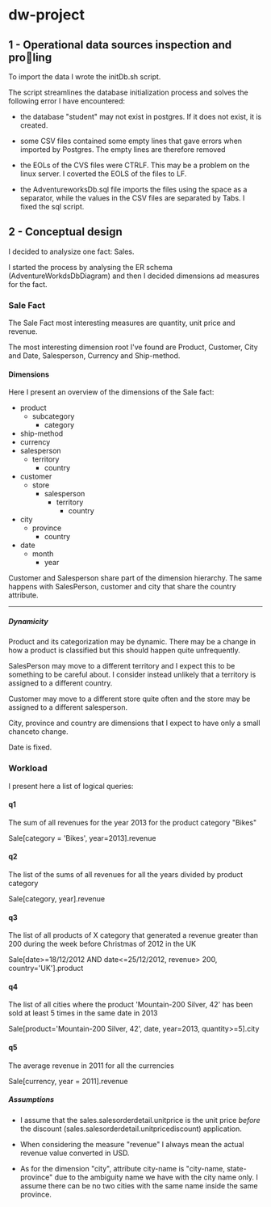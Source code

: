 # dw-project

## 1 - Operational data sources inspection and proling

To import the data I wrote the initDb.sh script.

The script streamlines the database initialization process and solves the following error I have encountered:

- the database "student" may not exist in postgres. If it does not exist, it is created.

- some CSV files contained some empty lines that gave errors when imported by Postgres. The empty lines are therefore removed

- the EOLs of the CVS files were CTRLF. This may be a problem on the linux server. I coverted the EOLS of the files to LF. 

- the AdventureworksDb.sql file imports the files using the space as a separator, while the values in the CSV files are separated by Tabs. I fixed the sql script. 

## 2 - Conceptual design

I decided to analysize one fact: Sales.

I started the process by analysing the ER schema (AdventureWorkdsDbDiagram) and then I decided dimensions ad measures for the fact.

### Sale Fact

The Sale Fact most interesting measures are quantity, unit price and revenue.

The most interesting dimension root I've found are Product, Customer, City and Date, Salesperson, Currency and Ship-method.


#### Dimensions

Here I present an overview of the dimensions of the Sale fact:

- product
    - subcategory
        - category
- ship-method
- currency
- salesperson
    - territory
        - country
- customer
     - store
         - salesperson
             - territory
                 - country
- city
    - province
        - country
- date
    - month
        - year

Customer and Salesperson share part of the dimension hierarchy.
The same happens with SalesPerson, customer and city that share the country attribute.

---
##### Dynamicity

Product and its categorization may be dynamic. There may be a change in how a product is classified but this should happen quite unfrequently.

SalesPerson may move to a different territory and I expect this to be something to be careful about. I consider instead unlikely that a territory is assigned to a different country.

Customer may move to a different store quite often and the store may be assigned to a different salesperson.

City, province and country are dimensions that I expect to have only a small chanceto change.

Date is fixed.

### Workload

I present here a list of logical queries:

#### q1

The sum of all revenues for the year 2013 for the product category "Bikes"

Sale[category = 'Bikes', year=2013].revenue

#### q2

The list of the sums of all revenues for all the years divided by product category

Sale[category, year].revenue

#### q3

The list of all products of X category that generated a revenue greater than 200 during the week before Christmas of 2012 in the UK

Sale[date>=18/12/2012 AND date<=25/12/2012, revenue> 200, country='UK'].product

#### q4

The list of all cities where the product 'Mountain-200 Silver, 42' has been sold at least 5 times in the same date in 2013

Sale[product='Mountain-200 Silver, 42', date, year=2013, quantity>=5].city

#### q5

The average revenue in 2011 for all the currencies

Sale[currency, year = 2011].revenue

##### Assumptions

- I assume that the sales.salesorderdetail.unitprice is the unit price *before* the discount (sales.salesorderdetail.unitpricediscount) application.

- When considering the measure "revenue" I always mean the actual revenue value converted in USD.

- As for the dimension "city", attribute city-name is  "city-name, state-province" due to the ambiguity name we have with the city name only. I assume there can be no two cities with the same name inside the same province.